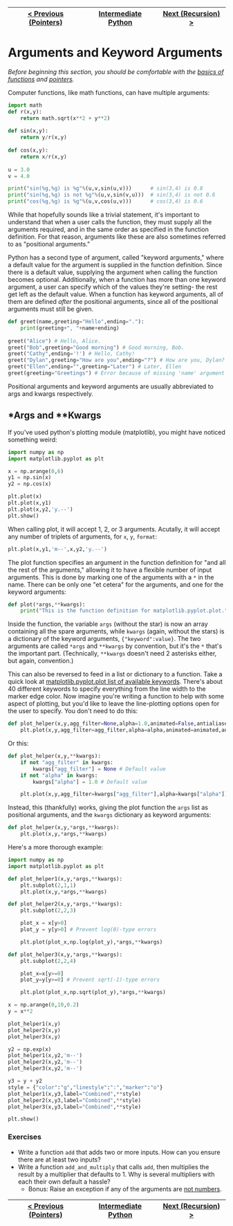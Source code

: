 |[< Previous (Pointers)](../pointers.md) | [Intermediate Python](../README.md)| [Next (Recursion) >](recursion.md) |
|----|----|----|

# Arguments and Keyword Arguments

_Before beginning this section, you should be comfortable with the [basics of functions](https://github.com/GRC-SummerSchool/learn-python/blob/master/Day3/Functions.md) and [pointers](../pointers.md)._

Computer functions, like math functions, can have multiple arguments:

```python
import math
def r(x,y):
    return math.sqrt(x**2 + y**2)
    
def sin(x,y):
    return y/r(x,y)
    
def cos(x,y):
    return x/r(x,y)
    
u = 3.0
v = 4.0

print("sin(%g,%g) is %g"%(u,v,sin(u,v)))      # sin(3,4) is 0.8
print("sin(%g,%g) is not %g"%(u,v,sin(v,u)))  # sin(3,4) is not 0.6
print("cos(%g,%g) is %g"%(u,v,cos(u,v)))      # cos(3,4) is 0.6
```

While that hopefully sounds like a trivial statement, it's important to understand that when a user calls the function, they must supply all the arguments required, and in the same order as specified in the function definition.
For that reason, arguments like these are also sometimes referred to as "positional arguments."

Python has a second type of argument, called "keyword arguments," where a default value for the argument is supplied in the function definition. Since there is a default value, supplying the argument when calling the function becomes optional.
Additionally, when a function has more than one keyword argument, a user can specify which of the values they're setting- the rest get left as the default value.
When a function has keyword arguments, all of them are defined _after_ the positional arguments, since all of the positional arguments must still be given.

```python
def greet(name,greeting="Hello",ending="."):
    print(greeting+", "+name+ending)
    
greet("Alice") # Hello, Alice.
greet("Bob",greeting="Good morning") # Good morning, Bob.
greet("Cathy",ending='!') # Hello, Cathy!
greet("Dylan",greeting="How are you",ending="?") # How are you, Dylan?
greet("Ellen",ending="",greeting="Later") # Later, Ellen
greet(greeting="Greetings") # Error because of missing 'name' argument
```

Positional arguments and keyword arguments are usually abbreviated to args and kwargs respectively.

## *Args and **Kwargs

If you've used python's plotting module (matplotlib), you might have noticed something weird:
```python
import numpy as np
import matplotlib.pyplot as plt

x = np.arange(0,6)
y1 = np.sin(x)
y2 = np.cos(x)

plt.plot(x)
plt.plot(x,y1)
plt.plot(x,y2,'y.--')
plt.show()
```
When calling plot, it will accept 1, 2, or 3 arguments. Acutally, it will accept any number of triplets of arguments, for `x`, `y`, `format`:
```python
plt.plot(x,y1,'m--',x,y2,'y.--')

```
The plot function specifies an argument in the function definition for "and all the rest of the arguments," allowing it to have a flexible number of input arguments.
This is done by marking one of the arguments with a `*` in the name. There can be only one "et cetera" for the arguments, and one for the keyword arguments:
```python
def plot(*args,**kwargs):
	print("This is the function definition for matplotlib.pyplot.plot.")
```
Inside the function, the variable `args` (without the star) is now an array containing all the spare arguments, while `kwargs` (again, without the stars) is a dictionary of the keyword arguments, `{"keyword":value}`.
The two arguments are called `*args` and `**kwargs` by convention, but it's the `*` that's the important part. (Technically, `**kwargs` doesn't need 2 asterisks either, but again, convention.)

This can also be reversed to feed in a list or dictionary to a function. Take a quick look at [matplotlib.pyplot.plot list of available keywords](https://matplotlib.org/api/pyplot_api.html#matplotlib.pyplot.plot).
There's about 40 different keywords to specify everything from the line width to the marker edge color. Now imagine you're writing a function to help with some aspect of plotting, but you'd like to leave the line-plotting options open for the user to specify.
You don't need to do this:
```python
def plot_helper(x,y,agg_filter=None,alpha=1.0,animated=False,antialiased=True,axes=None,clip_on=False,clip_path=None,color='you get the idea'):
    plt.plot(x,y,agg_filter=agg_filter,alpha=alpha,animated=animated,antialiased='honestly, I quit midway through writing this out')
```
Or this:
```python
def plot_helper(x,y,**kwargs):
    if not "agg_filter" in kwargs:
        kwargs["agg_filter"] = None # Default value
    if not "alpha" in kwargs:
        kwargs["alpha"] = 1.0 # Default value

    plt.plot(x,y,agg_filter=kwargs["agg_filter"],alpha=kwargs["alpha"]) # Now do this for all 42 possible keywords 
```
Instead, this (thankfully) works, giving the plot function the `args` list as positional arguments, and the `kwargs` dictionary as keyword arguments:
```python
def plot_helper(x,y,*args,**kwargs):
    plt.plot(x,y,*args,**kwargs)
```
Here's a more thorough example:
```python
import numpy as np
import matplotlib.pyplot as plt

def plot_helper1(x,y,*args,**kwargs):
    plt.subplot(2,1,1)
    plt.plot(x,y,*args,**kwargs)

def plot_helper2(x,y,*args,**kwargs):
    plt.subplot(2,2,3)

    plot_x = x[y>0]
    plot_y = y[y>0] # Prevent log(0)-type errors

    plt.plot(plot_x,np.log(plot_y),*args,**kwargs)

def plot_helper3(x,y,*args,**kwargs):
    plt.subplot(2,2,4)

    plot_x=x[y>=0]
    plot_y=y[y>=0] # Prevent sqrt(-1)-type errors

    plt.plot(plot_x,np.sqrt(plot_y),*args,**kwargs)

x = np.arange(0,10,0.2)
y = x**2

plot_helper1(x,y)
plot_helper2(x,y)
plot_helper3(x,y)

y2 = np.exp(x)
plot_helper1(x,y2,'m--')
plot_helper2(x,y2,'m--')
plot_helper3(x,y2,'m--')

y3 = y + y2
style = {"color":"g","linestyle":":","marker":"o"}
plot_helper1(x,y3,label="Combined",**style)
plot_helper2(x,y3,label="Combined",**style)
plot_helper3(x,y3,label="Combined",**style)

plt.show()
```

### Exercises
- Write a function `add` that adds two or more inputs. How can you ensure there are at least two inputs?
- Write a function `add_and_multiply` that calls `add`, then multiplies the result by a multiplier that defaults to 1. Why is several multipliers with each their own default a hassle?
  - Bonus: Raise an exception if any of the arguments are [not numbers](https://stackoverflow.com/questions/3441358/what-is-the-most-pythonic-way-to-check-if-an-object-is-a-number).

|[< Previous (Pointers)](../pointers.md) | [Intermediate Python](../README.md)| [Next (Recursion) >](recursion.md) |
|----|----|----|